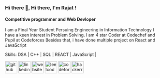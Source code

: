 ### Hi there 👋, Hi there, I'm Rajat !
#### Competitive programmer and Web Devloper
I am a Final Year Student Persuing Engineering in Information Technology
 I have a keen interest in Problem Solving.
I am 4 star Coder at Codechef and Pupil at Codeforces
Besides that, i have done multiple project on React and JavaScript

Skills: DSA | C++ | SQL |  REACT | JavaScript | 



[<img src='https://cdn.jsdelivr.net/npm/simple-icons@3.0.1/icons/github.svg' alt='github' height='40'>](https://github.com/https://github.com/rajatks1902)  [<img src='https://cdn.jsdelivr.net/npm/simple-icons@3.0.1/icons/linkedin.svg' alt='linkedin' height='40'>](https://www.linkedin.com/in/https://www.linkedin.com/in/rajat-kumar-singh-a816791a5//)  [<img src='https://cdn.jsdelivr.net/npm/simple-icons@3.0.1/icons/icloud.svg' alt='website' height='40'>](https://rajatks1902.github.io/rks07/)  [<img src='https://cdn.jsdelivr.net/npm/simple-icons@3.0.1/icons/leetcode.svg' alt='leetcode' height='40'>](https://leetcode.com/rajat_1902/)  [<img src='https://cdn.jsdelivr.net/npm/simple-icons@3.0.1/icons/codeforces.svg' alt='codeforces' height='40'>](https://codeforces.com/profile/rajat_1902)  [<img src='https://cdn.jsdelivr.net/npm/simple-icons@3.0.1/icons/hackerrank.svg' alt='hackerrank' height='40'>](https://www.hackerrank.com/RKS__07?hr_r=1)  

